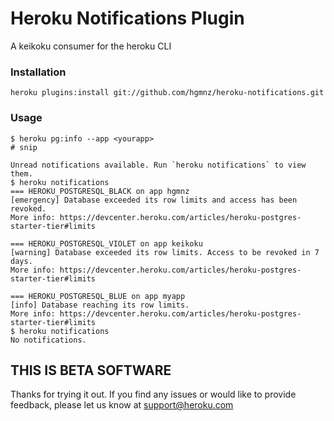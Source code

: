 # Heroku Notifications Plugin

A keikoku consumer for the heroku CLI

### Installation

```
heroku plugins:install git://github.com/hgmnz/heroku-notifications.git
```

### Usage

```
$ heroku pg:info --app <yourapp>
# snip

Unread notifications available. Run `heroku notifications` to view them.
$ heroku notifications
=== HEROKU_POSTGRESQL_BLACK on app hgmnz
[emergency] Database exceeded its row limits and access has been revoked.
More info: https://devcenter.heroku.com/articles/heroku-postgres-starter-tier#limits

=== HEROKU_POSTGRESQL_VIOLET on app keikoku
[warning] Database exceeded its row limits. Access to be revoked in 7 days.
More info: https://devcenter.heroku.com/articles/heroku-postgres-starter-tier#limits

=== HEROKU_POSTGRESQL_BLUE on app myapp
[info] Database reaching its row limits.
More info: https://devcenter.heroku.com/articles/heroku-postgres-starter-tier#limits
$ heroku notifications
No notifications.
```

## THIS IS BETA SOFTWARE

Thanks for trying it out. If you find any issues or would like to provide
feedback, please let us know at support@heroku.com

